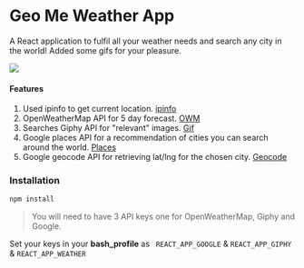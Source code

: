 # Geo Me Weather App

A React application to fulfil all your weather needs and search any city in the world! Added some gifs for your pleasure. 


![](geome.gif)
#### Features
1. Used ipinfo to get current location. [ipinfo](ipinfo.io)
2. OpenWeatherMap API for 5 day forecast. [OWM](https://openweathermap.org/forecast5#min)
3. Searches Giphy API for "relevant" images. [Gif](https://developers.giphy.com/)
4. Google places API for a recommendation of cities you can search around the world. [Places](https://developers.google.com/places/)
5. Google geocode API for retrieving lat/lng for the chosen city. [Geocode](https://developers.google.com/maps/documentation/geocoding/start)


### Installation
```sh
npm install
```
>You will need to have 3 API keys one for OpenWeatherMap, Giphy and Google. 

Set your keys in your __bash_profile__ as ``` REACT_APP_GOOGLE``` & ```REACT_APP_GIPHY``` & ```REACT_APP_WEATHER```
